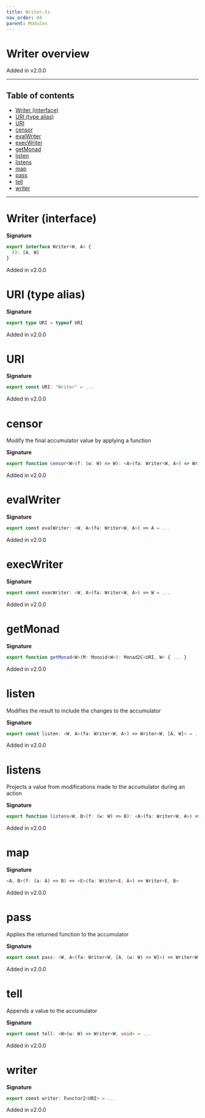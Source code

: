 ```yaml
---
title: Writer.ts
nav_order: 94
parent: Modules
---
```


# Writer overview

Added in v2.0.0

---

<h2 class="text-delta">Table of contents</h2>

- [Writer (interface)](#writer-interface)
- [URI (type alias)](#uri-type-alias)
- [URI](#uri)
- [censor](#censor)
- [evalWriter](#evalwriter)
- [execWriter](#execwriter)
- [getMonad](#getmonad)
- [listen](#listen)
- [listens](#listens)
- [map](#map)
- [pass](#pass)
- [tell](#tell)
- [writer](#writer)

---

# Writer (interface)

**Signature**

```ts
export interface Writer<W, A> {
  (): [A, W]
}
```

Added in v2.0.0

# URI (type alias)

**Signature**

```ts
export type URI = typeof URI
```

Added in v2.0.0

# URI

**Signature**

```ts
export const URI: "Writer" = ...
```

Added in v2.0.0

# censor

Modify the final accumulator value by applying a function

**Signature**

```ts
export function censor<W>(f: (w: W) => W): <A>(fa: Writer<W, A>) => Writer<W, A> { ... }
```

Added in v2.0.0

# evalWriter

**Signature**

```ts
export const evalWriter: <W, A>(fa: Writer<W, A>) => A = ...
```

Added in v2.0.0

# execWriter

**Signature**

```ts
export const execWriter: <W, A>(fa: Writer<W, A>) => W = ...
```

Added in v2.0.0

# getMonad

**Signature**

```ts
export function getMonad<W>(M: Monoid<W>): Monad2C<URI, W> { ... }
```

Added in v2.0.0

# listen

Modifies the result to include the changes to the accumulator

**Signature**

```ts
export const listen: <W, A>(fa: Writer<W, A>) => Writer<W, [A, W]> = ...
```

Added in v2.0.0

# listens

Projects a value from modifications made to the accumulator during an action

**Signature**

```ts
export function listens<W, B>(f: (w: W) => B): <A>(fa: Writer<W, A>) => Writer<W, [A, B]> { ... }
```

Added in v2.0.0

# map

**Signature**

```ts
<A, B>(f: (a: A) => B) => <E>(fa: Writer<E, A>) => Writer<E, B>
```

Added in v2.0.0

# pass

Applies the returned function to the accumulator

**Signature**

```ts
export const pass: <W, A>(fa: Writer<W, [A, (w: W) => W]>) => Writer<W, A> = ...
```

Added in v2.0.0

# tell

Appends a value to the accumulator

**Signature**

```ts
export const tell: <W>(w: W) => Writer<W, void> = ...
```

Added in v2.0.0

# writer

**Signature**

```ts
export const writer: Functor2<URI> = ...
```

Added in v2.0.0
